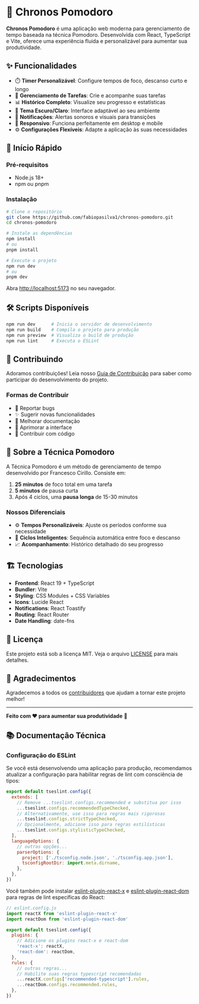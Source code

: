 # 🍅 Chronos Pomodoro

**Chronos Pomodoro** é uma aplicação web moderna para gerenciamento de tempo baseada na técnica Pomodoro. Desenvolvida com React, TypeScript e Vite, oferece uma experiência fluida e personalizável para aumentar sua produtividade.

## ✨ Funcionalidades

- ⏱️ **Timer Personalizável**: Configure tempos de foco, descanso curto e longo
- 📝 **Gerenciamento de Tarefas**: Crie e acompanhe suas tarefas
- 📊 **Histórico Completo**: Visualize seu progresso e estatísticas
- 🎨 **Tema Escuro/Claro**: Interface adaptável ao seu ambiente
- 🔔 **Notificações**: Alertas sonoros e visuais para transições
- 📱 **Responsivo**: Funciona perfeitamente em desktop e mobile
- ⚙️ **Configurações Flexíveis**: Adapte a aplicação às suas necessidades

## 🚀 Início Rápido

### Pré-requisitos

- Node.js 18+ 
- npm ou pnpm

### Instalação

```bash
# Clone o repositório
git clone https://github.com/fabiopasilva1/chronos-pomodoro.git
cd chronos-pomodoro

# Instale as dependências
npm install
# ou
pnpm install

# Execute o projeto
npm run dev
# ou
pnpm dev
```

Abra [http://localhost:5173](http://localhost:5173) no seu navegador.

## 🛠️ Scripts Disponíveis

```bash
npm run dev      # Inicia o servidor de desenvolvimento
npm run build    # Compila o projeto para produção
npm run preview  # Visualiza o build de produção
npm run lint     # Executa o ESLint
```

## 🤝 Contribuindo

Adoramos contribuições! Leia nosso [Guia de Contribuição](CONTRIBUTING.md) para saber como participar do desenvolvimento do projeto.

### Formas de Contribuir

- 🐛 Reportar bugs
- ✨ Sugerir novas funcionalidades  
- 📝 Melhorar documentação
- 🎨 Aprimorar a interface
- 🔧 Contribuir com código

## 📖 Sobre a Técnica Pomodoro

A Técnica Pomodoro é um método de gerenciamento de tempo desenvolvido por Francesco Cirillo. Consiste em:

1. **25 minutos** de foco total em uma tarefa
2. **5 minutos** de pausa curta
3. Após 4 ciclos, uma **pausa longa** de 15-30 minutos

### Nossos Diferenciais

- ⚙️ **Tempos Personalizáveis**: Ajuste os períodos conforme sua necessidade
- 🔄 **Ciclos Inteligentes**: Sequência automática entre foco e descanso
- 📈 **Acompanhamento**: Histórico detalhado do seu progresso

## 🏗️ Tecnologias

- **Frontend**: React 19 + TypeScript
- **Bundler**: Vite 
- **Styling**: CSS Modules + CSS Variables
- **Icons**: Lucide React
- **Notifications**: React Toastify
- **Routing**: React Router
- **Date Handling**: date-fns

## 📄 Licença

Este projeto está sob a licença MIT. Veja o arquivo [LICENSE](LICENSE) para mais detalhes.

## 🙏 Agradecimentos

Agradecemos a todos os [contribuidores](https://github.com/fabiopasilva1/chronos-pomodoro/contributors) que ajudam a tornar este projeto melhor!

---

**Feito com ❤️ para aumentar sua produtividade** 🚀

## 📚 Documentação Técnica

### Configuração do ESLint

Se você está desenvolvendo uma aplicação para produção, recomendamos atualizar a configuração para habilitar regras de lint com consciência de tipos:

```js
export default tseslint.config({
  extends: [
    // Remove ...tseslint.configs.recommended e substitua por isso
    ...tseslint.configs.recommendedTypeChecked,
    // Alternativamente, use isso para regras mais rigorosas
    ...tseslint.configs.strictTypeChecked,
    // Opcionalmente, adicione isso para regras estilísticas
    ...tseslint.configs.stylisticTypeChecked,
  ],
  languageOptions: {
    // outras opções...
    parserOptions: {
      project: ['./tsconfig.node.json', './tsconfig.app.json'],
      tsconfigRootDir: import.meta.dirname,
    },
  },
})
```

Você também pode instalar [eslint-plugin-react-x](https://github.com/Rel1cx/eslint-react/tree/main/packages/plugins/eslint-plugin-react-x) e [eslint-plugin-react-dom](https://github.com/Rel1cx/eslint-react/tree/main/packages/plugins/eslint-plugin-react-dom) para regras de lint específicas do React:

```js
// eslint.config.js
import reactX from 'eslint-plugin-react-x'
import reactDom from 'eslint-plugin-react-dom'

export default tseslint.config({
  plugins: {
    // Adicione os plugins react-x e react-dom
    'react-x': reactX,
    'react-dom': reactDom,
  },
  rules: {
    // outras regras...
    // Habilite suas regras typescript recomendadas
    ...reactX.configs['recommended-typescript'].rules,
    ...reactDom.configs.recommended.rules,
  },
})
```
